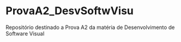 # ProvaA2_DesvSoftwVisu
Repositório destinado a Prova A2 da matéria de Desenvolvimento de Software Visual
